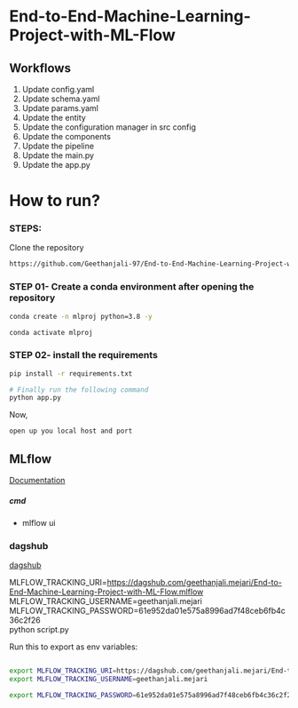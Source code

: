 # End-to-End-Machine-Learning-Project-with-ML-Flow


## Workflows

1. Update config.yaml
2. Update schema.yaml
3. Update params.yaml
4. Update the entity
5. Update the configuration manager in src config
6. Update the components
7. Update the pipeline 
8. Update the main.py
9. Update the app.py



# How to run?
### STEPS:

Clone the repository

```bash
https://github.com/Geethanjali-97/End-to-End-Machine-Learning-Project-with-ML-Flow.git
```
### STEP 01- Create a conda environment after opening the repository

```bash
conda create -n mlproj python=3.8 -y
```

```bash
conda activate mlproj
```


### STEP 02- install the requirements
```bash
pip install -r requirements.txt
```


```bash
# Finally run the following command
python app.py
```

Now,
```bash
open up you local host and port
```



## MLflow

[Documentation](https://mlflow.org/docs/latest/index.html)


##### cmd
- mlflow ui

### dagshub
[dagshub](https://dagshub.com/)

MLFLOW_TRACKING_URI=https://dagshub.com/geethanjali.mejari/End-to-End-Machine-Learning-Project-with-ML-Flow.mlflow \
MLFLOW_TRACKING_USERNAME=geethanjali.mejari \
MLFLOW_TRACKING_PASSWORD=61e952da01e575a8996ad7f48ceb6fb4c36c2f26 \
python script.py

Run this to export as env variables:

```bash

export MLFLOW_TRACKING_URI=https://dagshub.com/geethanjali.mejari/End-to-End-Machine-Learning-Project-with-ML-Flow.mlflow
export MLFLOW_TRACKING_USERNAME=geethanjali.mejari

export MLFLOW_TRACKING_PASSWORD=61e952da01e575a8996ad7f48ceb6fb4c36c2f26

```



